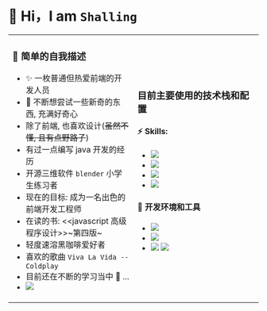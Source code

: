# 👋 Hi，I am `Shalling`

<table>
<tr>
<td valign="top" width="50%">

### 🎉 简单的自我描述

- ✨ 一枚普通但热爱前端的开发人员
- 🔭 不断想尝试一些新奇的东西, 充满好奇心
- 除了前端, 也喜欢设计(~~虽然不懂, 且有点野路子~~)
- 有过一点编写 java 开发的经历
- 开源三维软件 `blender` 小学生练习者
- 现在的目标: 成为一名出色的前端开发工程师
- 在读的书: <<javascript 高级程序设计>>~第四版~
- 轻度速溶黑咖啡爱好者
- 喜欢的歌曲 `Viva La Vida -- Coldplay`
- 目前还在不断的学习当中 💪 ...
- <img src="https://img.shields.io/badge/hobby-%E6%99%AE%E9%80%9A%E7%9A%84%E7%8C%AB%E5%A5%B4%2C%20%E6%83%B3%E5%85%BB%E4%B8%80%E5%B1%8B%E5%AD%90%E7%8C%AB-pink" />

<img width="500" height="1">
</td>
<td width="100%">

### 目前主要使用的技术栈和配置

#### ⚡ Skills:

- <img src="https://img.shields.io/badge/language-javascript%2Ftypescript-blue" />
- <img src="https://img.shields.io/badge/style-css%2Fless%2Fscss-pink" />
- <img src="https://img.shields.io/badge/vue-vue2%2F3-green" />
- <img src="https://img.shields.io/badge/vue--plugins-vue--router%2Fvuex-purple" />

#### 🔧 开发环境和工具

- <img src="https://img.shields.io/badge/system-winodws11-cyan" />
- <img src="https://img.shields.io/badge/dev--tool-vscode-blue" />
- <img src="https://img.shields.io/badge/vm-ubuntu20--server-orange" /> <img src="https://img.shields.io/badge/shell-zsh-cyan" />
<img width="500" height="1">
</td>
</tr>
</table>
